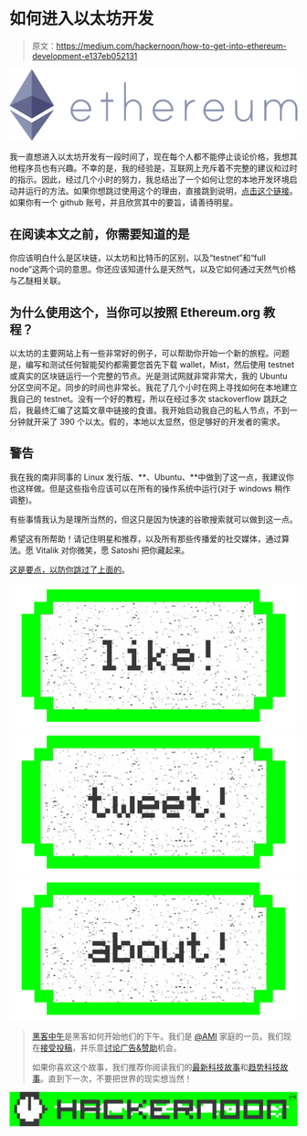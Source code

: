# 如何进入以太坊开发

> 原文：<https://medium.com/hackernoon/how-to-get-into-ethereum-development-e137eb052131>

![](img/99249af05f4129a5de96b4219e35feeb.png)

我一直想进入以太坊开发有一段时间了，现在每个人都不能停止谈论价格，我想其他程序员也有兴趣。不幸的是，我的经验是，互联网上充斥着不完整的建议和过时的指示。因此，经过几个小时的努力，我总结出了一个如何让您的本地开发环境启动并运行的方法。如果你想跳过使用这个的理由，直接跳到说明，[点击这个链接](https://gist.github.com/gititGoro/64884a6084b050c3d021805ace472275)。如果你有一个 github 账号，并且欣赏其中的要旨，请善待明星。

## 在阅读本文之前，你需要知道的是

你应该明白什么是区块链，以太坊和比特币的区别，以及“testnet”和“full node”这两个词的意思。你还应该知道什么是天然气，以及它如何通过天然气价格与乙醚相关联。

## 为什么使用这个，当你可以按照 Ethereum.org 教程？

以太坊的主要网站上有一些非常好的例子，可以帮助你开始一个新的旅程。问题是，编写和测试任何智能契约都需要您首先下载 wallet，Mist，然后使用 testnet 或真实的区块链运行一个完整的节点。光是测试网就非常非常大，我的 Ubuntu 分区空间不足。同步的时间也非常长。我花了几个小时在网上寻找如何在本地建立我自己的 testnet。没有一个好的教程，所以在经过多次 stackoverflow 跳跃之后，我最终汇编了这篇文章中链接的食谱。我开始启动我自己的私人节点，不到一分钟就开采了 390 个以太。假的，本地以太显然，但足够好的开发者的需求。

## 警告

我在我的南非同事的 Linux 发行版、**、Ubuntu、**中做到了这一点，我建议你也这样做。但是这些指令应该可以在所有的操作系统中运行(对于 windows 稍作调整)。

有些事情我认为是理所当然的，但这只是因为快速的谷歌搜索就可以做到这一点。

希望这有所帮助！请记住明星和推荐，以及所有那些传播爱的社交媒体，通过算法。愿 Vitalik 对你微笑，愿 Satoshi 把你藏起来。

[这是要点，以防你跳过了上面的](https://gist.github.com/gititGoro/64884a6084b050c3d021805ace472275)。

[![](img/50ef4044ecd4e250b5d50f368b775d38.png)](http://bit.ly/HackernoonFB)[![](img/979d9a46439d5aebbdcdca574e21dc81.png)](https://goo.gl/k7XYbx)[![](img/2930ba6bd2c12218fdbbf7e02c8746ff.png)](https://goo.gl/4ofytp)

> [黑客中午](http://bit.ly/Hackernoon)是黑客如何开始他们的下午。我们是 [@AMI](http://bit.ly/atAMIatAMI) 家庭的一员。我们现在[接受投稿](http://bit.ly/hackernoonsubmission)，并乐意[讨论广告&赞助](mailto:partners@amipublications.com)机会。
> 
> 如果你喜欢这个故事，我们推荐你阅读我们的[最新科技故事](http://bit.ly/hackernoonlatestt)和[趋势科技故事](https://hackernoon.com/trending)。直到下一次，不要把世界的现实想当然！

![](img/be0ca55ba73a573dce11effb2ee80d56.png)